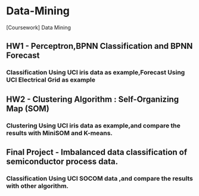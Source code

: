 # Data-Mining
[Coursework] Data Mining

## HW1 - Perceptron,BPNN Classification and BPNN Forecast
### Classification Using UCI iris data as example,Forecast Using UCI Electrical Grid as example  


## HW2 - Clustering Algorithm : Self-Organizing Map (SOM)
### Clustering Using UCI iris data as example,and compare the results with MiniSOM and K-means.


## Final Project - Imbalanced data classification of semiconductor process data.
### Classification Using UCI SOCOM data ,and compare the results with other algorithm.
